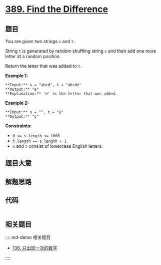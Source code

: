 # [389. Find the Difference](https://leetcode.com/problems/find-the-difference)

## 题目

You are given two strings `s` and `t`.

String `t` is generated by random shuffling string `s` and then add one more
letter at a random position.

Return the letter that was added to `t`.



**Example 1:**

    
    
    **Input:** s = "abcd", t = "abcde"
    **Output:** "e"
    **Explanation:** 'e' is the letter that was added.
    

**Example 2:**

    
    
    **Input:** s = "", t = "y"
    **Output:** "y"
    



**Constraints:**

  * `0 <= s.length <= 1000`
  * `t.length == s.length + 1`
  * `s` and `t` consist of lowercase English letters.


## 题目大意

## 解题思路

## 代码

```javascript

```

## 相关题目

:::: md-demo 相关题目
- [136. 只出现一次的数字](./0136.md)

::::
